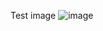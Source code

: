 Test image
![image](https://github.com/user-attachments/assets/671d8c8b-2d92-47ef-a9ef-b8727af2c0ad)
